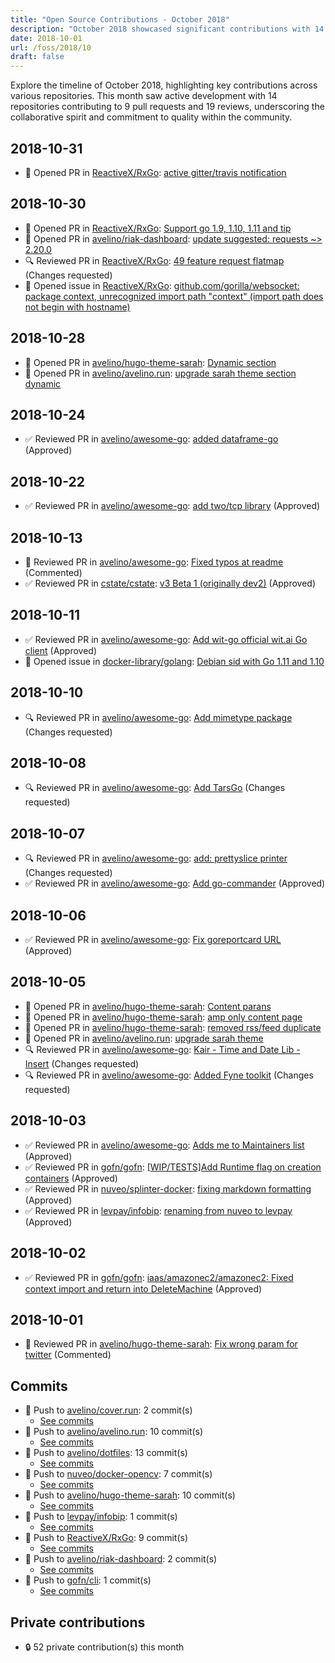 ```yaml
---
title: "Open Source Contributions - October 2018"
description: "October 2018 showcased significant contributions with 14 repositories, 9 pull requests, and 19 reviews, enhancing collaboration and code quality in the community."
date: 2018-10-01
url: /foss/2018/10
draft: false
---
```


Explore the timeline of October 2018, highlighting key contributions across various repositories. This month saw active development with 14 repositories contributing to 9 pull requests and 19 reviews, underscoring the collaborative spirit and commitment to quality within the community.

## 2018-10-31

- 🔀 Opened PR in [ReactiveX/RxGo](https://github.com/ReactiveX/RxGo): [active gitter/travis notification](https://github.com/ReactiveX/RxGo/pull/70)

## 2018-10-30

- 🔀 Opened PR in [ReactiveX/RxGo](https://github.com/ReactiveX/RxGo): [Support go 1.9, 1.10, 1.11 and tip](https://github.com/ReactiveX/RxGo/pull/69)
- 🔀 Opened PR in [avelino/riak-dashboard](https://github.com/avelino/riak-dashboard): [update suggested: requests ~> 2.20.0](https://github.com/avelino/riak-dashboard/pull/1)
- 🔍 Reviewed PR in [ReactiveX/RxGo](https://github.com/ReactiveX/RxGo): [49 feature request flatmap](https://github.com/ReactiveX/RxGo/pull/57#pullrequestreview-169747903) (Changes requested)
- 🐛 Opened issue in [ReactiveX/RxGo](https://github.com/ReactiveX/RxGo): [github.com/gorilla/websocket: package context, unrecognized import path "context" (import path does not begin with hostname)](https://github.com/ReactiveX/RxGo/issues/67)

## 2018-10-28

- 🔀 Opened PR in [avelino/hugo-theme-sarah](https://github.com/avelino/hugo-theme-sarah): [Dynamic section](https://github.com/avelino/hugo-theme-sarah/pull/19)
- 🔀 Opened PR in [avelino/avelino.run](https://github.com/avelino/avelino.run): [upgrade sarah theme section dynamic](https://github.com/avelino/avelino.run/pull/4)

## 2018-10-24

- ✅ Reviewed PR in [avelino/awesome-go](https://github.com/avelino/awesome-go): [added dataframe-go](https://github.com/avelino/awesome-go/pull/2165#pullrequestreview-168085450) (Approved)

## 2018-10-22

- ✅ Reviewed PR in [avelino/awesome-go](https://github.com/avelino/awesome-go): [add two/tcp library](https://github.com/avelino/awesome-go/pull/2142#pullrequestreview-166962006) (Approved)

## 2018-10-13

- 💬 Reviewed PR in [avelino/awesome-go](https://github.com/avelino/awesome-go): [Fixed typos at readme](https://github.com/avelino/awesome-go/pull/2150#pullrequestreview-164455480) (Commented)
- ✅ Reviewed PR in [cstate/cstate](https://github.com/cstate/cstate): [v3 Beta 1 (originally dev2)](https://github.com/cstate/cstate/pull/38#pullrequestreview-164460796) (Approved)

## 2018-10-11

- ✅ Reviewed PR in [avelino/awesome-go](https://github.com/avelino/awesome-go): [Add wit-go official wit.ai Go client](https://github.com/avelino/awesome-go/pull/2144#pullrequestreview-163691267) (Approved)
- 🐛 Opened issue in [docker-library/golang](https://github.com/docker-library/golang): [Debian sid with Go 1.11 and 1.10](https://github.com/docker-library/golang/issues/244)

## 2018-10-10

- 🔍 Reviewed PR in [avelino/awesome-go](https://github.com/avelino/awesome-go): [Add mimetype package](https://github.com/avelino/awesome-go/pull/2143#pullrequestreview-163147950) (Changes requested)

## 2018-10-08

- 🔍 Reviewed PR in [avelino/awesome-go](https://github.com/avelino/awesome-go): [Add TarsGo](https://github.com/avelino/awesome-go/pull/2113#pullrequestreview-162617196) (Changes requested)

## 2018-10-07

- 🔍 Reviewed PR in [avelino/awesome-go](https://github.com/avelino/awesome-go): [add: prettyslice printer](https://github.com/avelino/awesome-go/pull/2139#pullrequestreview-162303776) (Changes requested)
- ✅ Reviewed PR in [avelino/awesome-go](https://github.com/avelino/awesome-go): [Add go-commander](https://github.com/avelino/awesome-go/pull/2138#pullrequestreview-162274295) (Approved)

## 2018-10-06

- ✅ Reviewed PR in [avelino/awesome-go](https://github.com/avelino/awesome-go): [Fix goreportcard URL](https://github.com/avelino/awesome-go/pull/2126#pullrequestreview-162248793) (Approved)

## 2018-10-05

- 🔀 Opened PR in [avelino/hugo-theme-sarah](https://github.com/avelino/hugo-theme-sarah): [Content parans](https://github.com/avelino/hugo-theme-sarah/pull/18)
- 🔀 Opened PR in [avelino/hugo-theme-sarah](https://github.com/avelino/hugo-theme-sarah): [amp only content page](https://github.com/avelino/hugo-theme-sarah/pull/17)
- 🔀 Opened PR in [avelino/hugo-theme-sarah](https://github.com/avelino/hugo-theme-sarah): [removed rss/feed duplicate](https://github.com/avelino/hugo-theme-sarah/pull/16)
- 🔀 Opened PR in [avelino/avelino.run](https://github.com/avelino/avelino.run): [upgrade sarah theme](https://github.com/avelino/avelino.run/pull/3)
- 🔍 Reviewed PR in [avelino/awesome-go](https://github.com/avelino/awesome-go): [Kair - Time and Date Lib - Insert](https://github.com/avelino/awesome-go/pull/2135#pullrequestreview-162208834) (Changes requested)
- 🔍 Reviewed PR in [avelino/awesome-go](https://github.com/avelino/awesome-go): [Added Fyne toolkit](https://github.com/avelino/awesome-go/pull/2110#pullrequestreview-162208564) (Changes requested)

## 2018-10-03

- ✅ Reviewed PR in [avelino/awesome-go](https://github.com/avelino/awesome-go): [Adds me to Maintainers list](https://github.com/avelino/awesome-go/pull/2131#pullrequestreview-161354688) (Approved)
- ✅ Reviewed PR in [gofn/gofn](https://github.com/gofn/gofn): [[WIP/TESTS]Add Runtime flag on creation containers](https://github.com/gofn/gofn/pull/116#pullrequestreview-160979293) (Approved)
- ✅ Reviewed PR in [nuveo/splinter-docker](https://github.com/nuveo/splinter-docker): [fixing markdown formatting](https://github.com/nuveo/splinter-docker/pull/1#pullrequestreview-161127386) (Approved)
- ✅ Reviewed PR in [levpay/infobip](https://github.com/levpay/infobip): [renaming from nuveo to levpay](https://github.com/levpay/infobip/pull/7#pullrequestreview-161069266) (Approved)

## 2018-10-02

- ✅ Reviewed PR in [gofn/gofn](https://github.com/gofn/gofn): [iaas/amazonec2/amazonec2: Fixed context import and return into DeleteMachine](https://github.com/gofn/gofn/pull/117#pullrequestreview-160599919) (Approved)

## 2018-10-01

- 💬 Reviewed PR in [avelino/hugo-theme-sarah](https://github.com/avelino/hugo-theme-sarah): [Fix wrong param for twitter](https://github.com/avelino/hugo-theme-sarah/pull/15#pullrequestreview-160187154) (Commented)

## Commits

- 🔨 Push to [avelino/cover.run](https://github.com/avelino/cover.run): 2 commit(s)
  - [See commits](https://github.com/avelino/cover.run/commits?author=avelino&since=2018-10-01T00:00:00Z&until=2018-10-31T23:59:59Z)
- 🔨 Push to [avelino/avelino.run](https://github.com/avelino/avelino.run): 10 commit(s)
  - [See commits](https://github.com/avelino/avelino.run/commits?author=avelino&since=2018-10-01T00:00:00Z&until=2018-10-31T23:59:59Z)
- 🔨 Push to [avelino/dotfiles](https://github.com/avelino/dotfiles): 13 commit(s)
  - [See commits](https://github.com/avelino/dotfiles/commits?author=avelino&since=2018-10-01T00:00:00Z&until=2018-10-31T23:59:59Z)
- 🔨 Push to [nuveo/docker-opencv](https://github.com/nuveo/docker-opencv): 7 commit(s)
  - [See commits](https://github.com/nuveo/docker-opencv/commits?author=avelino&since=2018-10-01T00:00:00Z&until=2018-10-31T23:59:59Z)
- 🔨 Push to [avelino/hugo-theme-sarah](https://github.com/avelino/hugo-theme-sarah): 10 commit(s)
  - [See commits](https://github.com/avelino/hugo-theme-sarah/commits?author=avelino&since=2018-10-01T00:00:00Z&until=2018-10-31T23:59:59Z)
- 🔨 Push to [levpay/infobip](https://github.com/levpay/infobip): 1 commit(s)
  - [See commits](https://github.com/levpay/infobip/commits?author=avelino&since=2018-10-01T00:00:00Z&until=2018-10-31T23:59:59Z)
- 🔨 Push to [ReactiveX/RxGo](https://github.com/ReactiveX/RxGo): 9 commit(s)
  - [See commits](https://github.com/ReactiveX/RxGo/commits?author=avelino&since=2018-10-01T00:00:00Z&until=2018-10-31T23:59:59Z)
- 🔨 Push to [avelino/riak-dashboard](https://github.com/avelino/riak-dashboard): 2 commit(s)
  - [See commits](https://github.com/avelino/riak-dashboard/commits?author=avelino&since=2018-10-01T00:00:00Z&until=2018-10-31T23:59:59Z)
- 🔨 Push to [gofn/cli](https://github.com/gofn/cli): 1 commit(s)
  - [See commits](https://github.com/gofn/cli/commits?author=avelino&since=2018-10-01T00:00:00Z&until=2018-10-31T23:59:59Z)

## Private contributions

- 🔒 52 private contribution(s) this month

